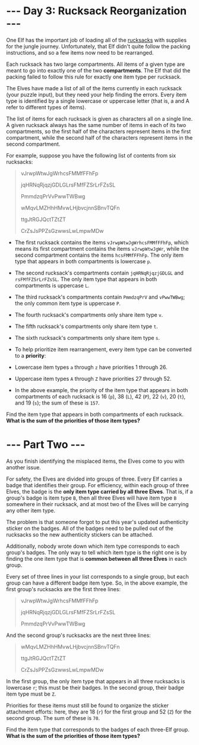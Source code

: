 # --- Day 3: Rucksack Reorganization ---
One Elf has the important job of loading all of the [rucksacks](https://en.wikipedia.org/wiki/Rucksack) with supplies 
for the jungle journey. Unfortunately, that Elf didn't quite follow the packing instructions, and so a few items now 
need to be rearranged.

Each rucksack has two large compartments. All items of a given type are meant to go into exactly one of the two 
**compartments**. The Elf that did the packing failed to follow this rule for exactly one item type per rucksack.

The Elves have made a list of all of the items currently in each rucksack (your puzzle input), but they need your help 
finding the errors. Every item type is identified by a single lowercase or uppercase letter (that is, a and A refer to 
different types of items).

The list of items for each rucksack is given as characters all on a single line. A given rucksack always has the same 
number of items in each of its two compartments, so the first half of the characters represent items in the first 
compartment, while the second half of the characters represent items in the second compartment.

For example, suppose you have the following list of contents from six rucksacks:

> vJrwpWtwJgWrhcsFMMfFFhFp
> 
> jqHRNqRjqzjGDLGLrsFMfFZSrLrFZsSL
> 
> PmmdzqPrVvPwwTWBwg
> 
> wMqvLMZHhHMvwLHjbvcjnnSBnvTQFn
> 
> ttgJtRGJQctTZtZT
> 
> CrZsJsPPZsGzwwsLwLmpwMDw

- The first rucksack contains the items `vJrwpWtwJgWrhcsFMMfFFhFp`, which means its first compartment contains the 
items `vJrwpWtwJgWr`, while the second compartment contains the items `hcsFMMfFFhFp`. The only item type that appears 
in both compartments is lowercase `p`.
- The second rucksack's compartments contain `jqHRNqRjqzjGDLGL` and `rsFMfFZSrLrFZsSL`. The only item type that appears 
in both compartments is uppercase `L`.
- The third rucksack's compartments contain `PmmdzqPrV` and `vPwwTWBwg`; the only common item type is uppercase `P`.
- The fourth rucksack's compartments only share item type `v`.
- The fifth rucksack's compartments only share item type `t`.
- The sixth rucksack's compartments only share item type `s`.

- To help prioritize item rearrangement, every item type can be converted to a **priority**:

- Lowercase item types `a` through `z` have priorities 1 through 26.
- Uppercase item types `A` through `Z` have priorities 27 through 52.

- In the above example, the priority of the item type that appears in both compartments of each rucksack is 16 (`p`), 
38 (`L`), 42 (`P`), 22 (`v`), 20 (`t`), and 19 (`s`); the sum of these is `157`.
  
Find the item type that appears in both compartments of each rucksack. **What is the sum of the priorities of those 
item types?**

# --- Part Two ---
As you finish identifying the misplaced items, the Elves come to you with another issue.

For safety, the Elves are divided into groups of three. Every Elf carries a badge that identifies their group. For 
efficiency, within each group of three Elves, the badge is the **only item type carried by all three Elves**. That is, 
if a group's badge is item type `B`, then all three Elves will have item type `B` somewhere in their rucksack, and at 
most two of the Elves will be carrying any other item type.

The problem is that someone forgot to put this year's updated authenticity sticker on the badges. All of the badges 
need to be pulled out of the rucksacks so the new authenticity stickers can be attached.

Additionally, nobody wrote down which item type corresponds to each group's badges. The only way to tell which item 
type is the right one is by finding the one item type that is **common between all three Elves** in each group.

Every set of three lines in your list corresponds to a single group, but each group can have a different badge item 
type. So, in the above example, the first group's rucksacks are the first three lines:

> vJrwpWtwJgWrhcsFMMfFFhFp
> 
> jqHRNqRjqzjGDLGLrsFMfFZSrLrFZsSL
> 
> PmmdzqPrVvPwwTWBwg

And the second group's rucksacks are the next three lines:

> wMqvLMZHhHMvwLHjbvcjnnSBnvTQFn
> 
> ttgJtRGJQctTZtZT
> 
> CrZsJsPPZsGzwwsLwLmpwMDw

In the first group, the only item type that appears in all three rucksacks is lowercase `r`; this must be their badges. 
In the second group, their badge item type must be `Z`.

Priorities for these items must still be found to organize the sticker attachment efforts: here, they are 18 (`r`) for 
the first group and 52 (`Z`) for the second group. The sum of these is `70`.

Find the item type that corresponds to the badges of each three-Elf group. **What is the sum of the priorities of those 
item types?**